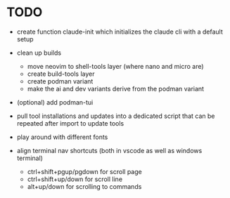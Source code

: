 # TODO

- create function claude-init which initializes the claude cli with a default setup
- clean up builds
  - move neovim to shell-tools layer (where nano and micro are)
  - create build-tools layer
  - create podman variant
  - make the ai and dev variants derive from the podman variant

- (optional) add podman-tui
- pull tool installations and updates into a dedicated script that can be repeated after import to update tools
- play around with different fonts
- align terminal nav shortcuts (both in vscode as well as windows terminal)
  - ctrl+shift+pgup/pgdown for scroll page
  - ctrl+shift+up/down for scroll line
  - alt+up/down for scrolling to commands
